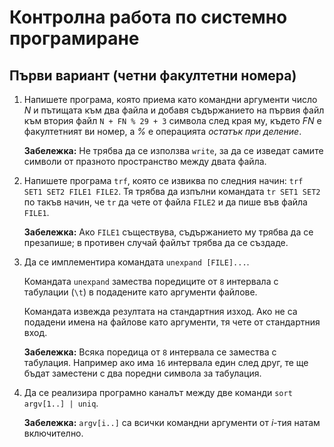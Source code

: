 # Контролна работа по системно програмиране

## Първи вариант (четни факултетни номера)

1. Напишете програма, която приема като командни аргументи число _N_ и пътищата към два файла и добавя съдържанието на първия файл към втория файл `N + FN % 29 + 3` символа след края му, където _FN_ е факултетният ви номер, а _%_ е операцията *остатък при деление*.

   **Забележка:** Не трябва да се използва `write`, за да се изведат самите символи от празното пространство между двата файла.

2. Напишете програма `trf`, която се извиква по следния начин: `trf SET1 SET2 FILE1 FILE2`.  Тя трябва да изпълни командата `tr SET1 SET2` по такъв начин, че `tr` да чете от файла `FILE2` и да пише във файла `FILE1`.

   **Забележка:** Ако `FILE1` съществува, съдържанието му трябва да се презапише; в противен случай файлът трябва да се създаде.

3. Да се имплементира командата `unexpand [FILE]...`.

   Командата `unexpand` замества поредиците от `8` интервала с табулации (`\t`) в подадените като аргументи файлове.

   Командата извежда резултата на стандартния изход.  Ако не са подадени имена на файлове като аргументи, тя чете от стандартния вход.

   **Забележка:** Всяка поредица от `8` интервала се замества с табулация.  Например ако има `16` интервала един след друг, те ще бъдат заместени с два поредни символа за табулация.

4. Да се реализира програмно каналът между две команди `sort argv[1..] | uniq`. 

   **Забележка:** `argv[i..]` са всички командни аргументи от _i_-тия натам включително.
